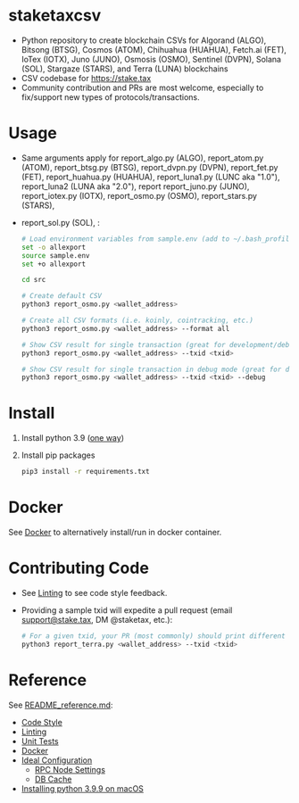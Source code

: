 
# staketaxcsv

* Python repository to create blockchain CSVs for Algorand (ALGO), Bitsong (BTSG), Cosmos (ATOM), Chihuahua (HUAHUA), 
  Fetch.ai (FET), IoTex (IOTX), Juno (JUNO), Osmosis (OSMO), Sentinel (DVPN), Solana (SOL),
  Stargaze (STARS), and Terra (LUNA) blockchains
* CSV codebase for <https://stake.tax>
* Community contribution and PRs are most welcome, especially to fix/support new types of
  protocols/transactions.
  
# Usage

* Same arguments apply for report_algo.py (ALGO), report_atom.py (ATOM), report_btsg.py (BTSG), report_dvpn.py (DVPN),
  report_fet.py (FET), report_huahua.py (HUAHUA), report_luna1.py (LUNC aka "1.0"), report_luna2 (LUNA aka "2.0"), 
  report report_juno.py (JUNO), report_iotex.py (IOTX), report_osmo.py (OSMO), report_stars.py (STARS), 
* report_sol.py (SOL), :

  ```sh
  # Load environment variables from sample.env (add to ~/.bash_profile or ~/.bashrc to avoid doing every time)
  set -o allexport
  source sample.env
  set +o allexport
  
  cd src
  
  # Create default CSV
  python3 report_osmo.py <wallet_address>
  
  # Create all CSV formats (i.e. koinly, cointracking, etc.)
  python3 report_osmo.py <wallet_address> --format all
  
  # Show CSV result for single transaction (great for development/debugging)
  python3 report_osmo.py <wallet_address> --txid <txid>
  
  # Show CSV result for single transaction in debug mode (great for development/debugging)
  python3 report_osmo.py <wallet_address> --txid <txid> --debug
  ```

# Install

  1. Install python 3.9 ([one way](README_reference.md#installing-python-39-on-macos))
  1. Install pip packages

     ```sh
     pip3 install -r requirements.txt
     ```

# Docker

See [Docker](README_reference.md#docker) to alternatively install/run in docker container.

# Contributing Code

* See [Linting](README_reference.md#linting) to see code style feedback.
* Providing a sample txid will expedite a pull request (email support@stake.tax,
  DM @staketax, etc.):

  ```sh
  # For a given txid, your PR (most commonly) should print different output before/after:
  python3 report_terra.py <wallet_address> --txid <txid>
  ```

# Reference

See [README_reference.md](README_reference.md):

* [Code Style](README_reference.md#code-style)
* [Linting](README_reference.md#linting)
* [Unit Tests](README_reference.md#unit-tests)
* [Docker](README_reference.md#docker)
* [Ideal Configuration](README_reference.md#ideal-configuration)
  * [RPC Node Settings](README_reference.md#rpc-node-settings)
  * [DB Cache](README_reference.md#db-cache)
* [Installing python 3.9.9 on macOS](README_reference.md#installing-python-39-on-macos)
